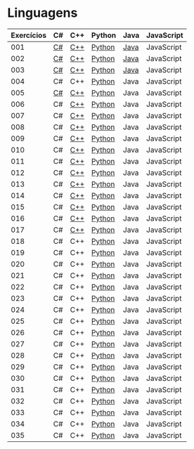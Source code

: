 # Linguagens

| Exercícios | C#                  | C++                  | Python                    | Java                    | JavaScript |
| ---------- | ------------------- | -------------------- | ------------------------- | ----------------------- | ---------- |
| 001        | [C#](./c%23/001.cs) | [C++](./c++/001.cpp) | [Python](./python/001.py) | [Java](./java/001.java) | JavaScript |
| 002        | [C#](./c%23/002.cs) | [C++](./c++/002.cpp) | [Python](./python/002.py) | [Java](./java/002.java) | JavaScript |
| 003        | [C#](./c%23/003.cs) | [C++](./c++/003.cpp) | [Python](./python/003.py) | [Java](./java/003.java) | JavaScript |
| 004        | C#                  | C++                  | [Python](./python/004.py) | Java                    | JavaScript |
| 005        | [C#](./c%23/005.cs) | [C++](./c++/005.cpp) | [Python](./python/005.py) | Java                    | JavaScript |
| 006        | C#                  | [C++](./c++/006.cpp) | [Python](./python/006.py) | Java                    | JavaScript |
| 007        | C#                  | [C++](./c++/007.cpp) | [Python](./python/007.py) | Java                    | JavaScript |
| 008        | C#                  | [C++](./c++/008.cpp) | [Python](./python/008.py) | Java                    | JavaScript |
| 009        | C#                  | [C++](./c++/009.cpp) | [Python](./python/009.py) | Java                    | JavaScript |
| 010        | C#                  | [C++](./c++/010.cpp) | [Python](./python/010.py) | Java                    | JavaScript |
| 011        | C#                  | [C++](./c++/011.cpp) | [Python](./python/011.py) | Java                    | JavaScript |
| 012        | C#                  | [C++](./c++/012.cpp) | [Python](./python/012.py) | Java                    | JavaScript |
| 013        | C#                  | [C++](./c++/013.cpp) | [Python](./python/013.py) | Java                    | JavaScript |
| 014        | C#                  | [C++](./c++/014.cpp) | [Python](./python/014.py) | Java                    | JavaScript |
| 015        | C#                  | [C++](./c++/015.cpp) | [Python](./python/015.py) | Java                    | JavaScript |
| 016        | C#                  | [C++](./c++/016.cpp) | [Python](./python/016.py) | Java                    | JavaScript |
| 017        | C#                  | [C++](./c++/017.cpp) | [Python](./python/017.py) | Java                    | JavaScript |
| 018        | C#                  | C++                  | [Python](./python/018.py) | Java                    | JavaScript |
| 019        | C#                  | C++                  | [Python](./python/019.py) | Java                    | JavaScript |
| 020        | C#                  | C++                  | [Python](./python/020.py) | Java                    | JavaScript |
| 021        | C#                  | C++                  | [Python](./python/021.py) | Java                    | JavaScript |
| 022        | C#                  | C++                  | [Python](./python/022.py) | Java                    | JavaScript |
| 023        | C#                  | C++                  | [Python](./python/023.py) | Java                    | JavaScript |
| 024        | C#                  | C++                  | [Python](./python/024.py) | Java                    | JavaScript |
| 025        | C#                  | C++                  | [Python](./python/025.py) | Java                    | JavaScript |
| 026        | C#                  | C++                  | [Python](./python/026.py) | Java                    | JavaScript |
| 027        | C#                  | C++                  | [Python](./python/027.py) | Java                    | JavaScript |
| 028        | C#                  | C++                  | [Python](./python/028.py) | Java                    | JavaScript |
| 029        | C#                  | C++                  | [Python](./python/029.py) | Java                    | JavaScript |
| 030        | C#                  | C++                  | [Python](./python/030.py) | Java                    | JavaScript |
| 031        | C#                  | C++                  | [Python](./python/031.py) | Java                    | JavaScript |
| 032        | C#                  | C++                  | [Python](./python/032.py) | Java                    | JavaScript |
| 033        | C#                  | C++                  | [Python](./python/033.py) | Java                    | JavaScript |
| 034        | C#                  | C++                  | [Python](./python/034.py) | Java                    | JavaScript |
| 035        | C#                  | C++                  | [Python](./python/035.py) | Java                    | JavaScript |
